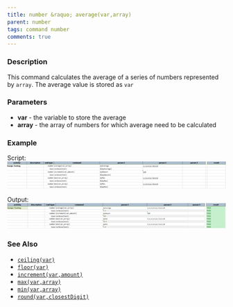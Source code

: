 ```yaml
---
title: number &raquo; average(var,array)
parent: number
tags: command number
comments: true
---
```



### Description
This command calculates the average of a series of numbers represented by `array`.  The average value is stored as 
`var`


### Parameters
- **var** \- the variable to store the average
- **array** \- the array of numbers for which average need to be calculated


### Example
Script:<br/>
![script](image/average_01.png)

Output:<br/>
![output](image/average_02.png)


### See Also
- [`ceiling(var)`](ceiling(var))
- [`floor(var)`](floor(var))
- [`increment(var,amount)`](increment(var,amount))
- [`max(var,array)`](max(var,array))
- [`min(var,array)`](min(var,array))
- [`round(var,closestDigit)`](round(var,closestDigit))

